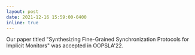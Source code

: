 ```yaml
---
layout: post
date: 2021-12-16 15:59:00-0400
inline: true
---
```


Our paper titled "Synthesizing Fine-Grained Synchronization Protocols for Implicit Monitors" was accepted in OOPSLA'22.
